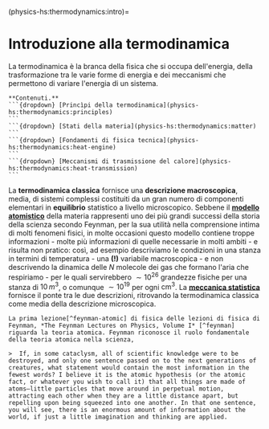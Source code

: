 (physics-hs:thermodynamics:intro)=
# Introduzione alla termodinamica

La termodinamica è la branca della fisica che si occupa dell'energia, della trasformazione tra le varie forme di energia e dei meccanismi che permettono di variare l'energia di un sistema.

````{only} html
**Contenuti.**
```{dropdown} [Princìpi della termodinamica](physics-hs:thermodynamics:principles)
```
```{dropdown} [Stati della materia](physics-hs:thermodynamics:matter)
```
```{dropdown} [Fondamenti di fisica tecnica](physics-hs:thermodynamics:heat-engine)
```
```{dropdown} [Meccanismi di trasmissione del calore](physics-hs:thermodynamics:heat-transmission)
```

````

La **termodinamica classica** fornisce una **descrizione macroscopica**, media, di sistemi complessi costituiti da un gran numero di componenti elementari in **equilibrio** statistico a livello microscopico. Sebbene il [**modello atomistico**]() della materia rappresenti uno dei più grandi successi della storia della scienza secondo Feynman, per la sua utilità nella comprensione intima di molti fenomeni fisici, in molte occasioni questo modello contiene troppe informazioni - molte più informazioni di quelle necessarie in molti ambiti - e risulta non pratico: così, ad esempio descriviamo le condizioni in una stanza in termini di temperatura - una **(!)** variabile macroscopica - e non descrivendo la dinamica delle $N$ molecole dei gas che formano l'aria che respiriamo - per le quali servirebbero $\sim 10^{26}$ grandezze fisiche per una stanza di $10 \, m^3$, o comunque $\sim 10^{19}$ per ogni $\text{cm}^3$. La [**meccanica statistica**]() fornisce il ponte tra le due descrizioni, ritrovando la termodinamica classica come media della descrizione microscopica.

```{dropdown} Feynman e la teoria atomica
La prima lezione[^feynman-atomic] di fisica delle lezioni di fisica di Feynman, *The Feynman Lectures on Physics, Volume I* [^feynman] riguarda la teoria atomica. Feynman riconosce il ruolo fondamentale della teoria atomica nella scienza,

>  If, in some cataclysm, all of scientific knowledge were to be destroyed, and only one sentence passed on to the next generations of creatures, what statement would contain the most information in the fewest words? I believe it is the atomic hypothesis (or the atomic fact, or whatever you wish to call it) that all things are made of atoms—little particles that move around in perpetual motion, attracting each other when they are a little distance apart, but repelling upon being squeezed into one another. In that one sentence, you will see, there is an enormous amount of information about the world, if just a little imagination and thinking are applied.

```

<!--
La termodinamica classica costituisce una teoria fisica macroscopica per sistemi complessi in equilibrio statistico, almeno locale, in termini di grandezze fisiche macroscopiche:
- come ad esempio pressione, temperatura, energia interna, calore, entropia,... che possano essere facilmente misurate
- che permettano di descrivere lo stato macroscopico di un sistema con un numero ristretto di variabili
- che permettano di formulare una teoria matematica consistente, partendo da alcuni princìpi fondamentali in accordo con l'esperienza sperimentale

**Contenuti.**

Questa **introduzione** alla materia presenta parte da una [breve cronologia](physics-hs:thermodynamics:foundation:history) delle esperienze rilevanti per lo sviluppo della termodinamica classica; segue la discussione in dettaglio alcune di queste [esperienze](physics-hs:thermodynamics:foundation:experiments), utili poi per formulare la teoria e i modelli; una breve descrizione del [modello atomico](physics-hs:thermodynamics:foundation:atomic-theory) della materia conclude l'introduzione.

Le sezioni successive entrano nei dettagli:
- principi della termodinamica classica (conservazione massa, bilancio di energia totale, irreversibilità,...); sviluppo di una teoria matematica (Gibbs) 
- modelli dei sistemi: equazioni di stato
- applicazioni tecniche: cicli termodinamici e macchine termiche
- meccanismi di trasmissione del calore

---
-->

[^feynman]: [https://www.feynmanlectures.caltech.edu/I_toc.html](https://www.feynmanlectures.caltech.edu/I_toc.html)
[^feynman-atomic]: [https://www.feynmanlectures.caltech.edu/I_01.html](https://www.feynmanlectures.caltech.edu/I_01.html)

<!--
**Concetti e primi strumenti.**
- Temperatura, pressione
- Primi strumenti, e princìpi fisici utilizzati: 
  - manometro di Torricelli e peso di una colonna di acqua o Hg
  - termometri e dilatazione termica delle sostanze

**Esperienza.**
- Tendenze naturali:
  - Equilibrio termico: calore dal corpo più caldo a quello più freddo
  - Dissipazione dell'energia meccanica
  - Conservazione della massa

- Esperimenti in chimica, sull'indagine della natura della materia: 
  - misura di: massa, pressione, volume, temperatura,
  - esperimenti su: reazioni chimiche, gas

**Macchine termiche.**
- Applicazioni che guidano la rivoluzione industriale in Inghilterra,
- Approfondimenti e studi teorici sul funzionamento delle macchine termiche, le sostanze e i fenomeni fisici coinvolti

- Equivalenza calore-lavoro di Joule

**Formalizzazione dei principi della termodinamica.**

<span style="color:red">Le prime esperienze, lo studio delle sostanze, delle trasformazioni, e delle macchine termiche verranno ri-analizzate nei capitoli successivi, dopo aver formalizzato i princìpi della termodinamica e **todo**  un modello/approccio allo studio della materia.</span>
-->
